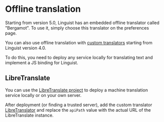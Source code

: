 # Offline translation

Starting from version 5.0, Linguist has an embedded offline translator called "Bergamot". To use it, simply choose this translator on the preferences page.

You can also use offline translation with [custom translators](../CustomTranslator.md) starting from Linguist version 4.0.

To do this, you need to deploy any service locally for translating text and implement a JS binding for Linguist.

## LibreTranslate

You can use the [LibreTranslate project](https://github.com/LibreTranslate/LibreTranslate) to deploy a machine translation service locally or on your own server.

After deployment (or finding a trusted server), add the custom translator [LibreTranslator](../../modules/LibreTranslator.js) and replace the `apiPath` value with the actual URL of the LibreTranslate instance.